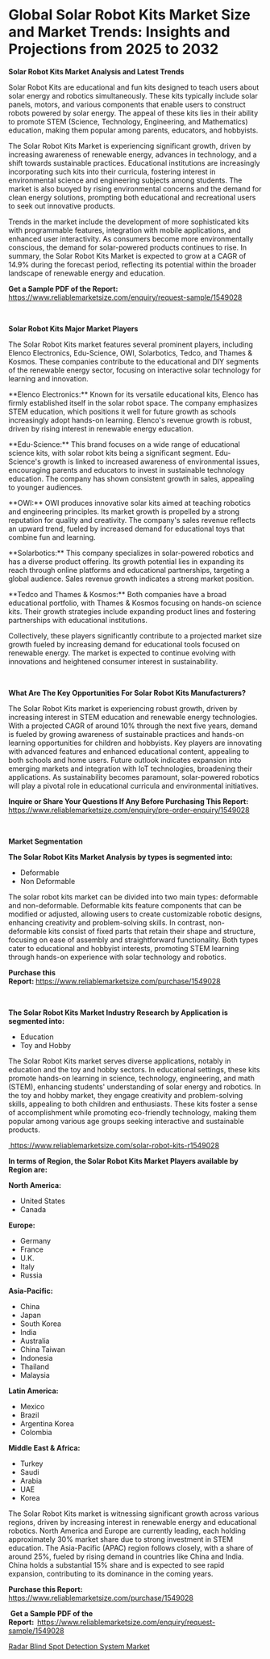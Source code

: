<p><h1>Global Solar Robot Kits Market Size and Market Trends: Insights and Projections from 2025 to 2032</h1></p><p><strong>Solar Robot Kits Market Analysis and Latest Trends</strong></p>
<p><p>Solar Robot Kits are educational and fun kits designed to teach users about solar energy and robotics simultaneously. These kits typically include solar panels, motors, and various components that enable users to construct robots powered by solar energy. The appeal of these kits lies in their ability to promote STEM (Science, Technology, Engineering, and Mathematics) education, making them popular among parents, educators, and hobbyists.</p><p>The Solar Robot Kits Market is experiencing significant growth, driven by increasing awareness of renewable energy, advances in technology, and a shift towards sustainable practices. Educational institutions are increasingly incorporating such kits into their curricula, fostering interest in environmental science and engineering subjects among students. The market is also buoyed by rising environmental concerns and the demand for clean energy solutions, prompting both educational and recreational users to seek out innovative products.</p><p>Trends in the market include the development of more sophisticated kits with programmable features, integration with mobile applications, and enhanced user interactivity. As consumers become more environmentally conscious, the demand for solar-powered products continues to rise. In summary, the Solar Robot Kits Market is expected to grow at a CAGR of 14.9% during the forecast period, reflecting its potential within the broader landscape of renewable energy and education.</p></p>
<p><strong>Get a Sample PDF of the Report:&nbsp;</strong> <a href="https://www.reliablemarketsize.com/enquiry/request-sample/1549028?utm_campaign=2948&utm_medium=2&utm_source=Github&utm_content=ia&utm_term=10042025&utm_id=solar-robot-kits">https://www.reliablemarketsize.com/enquiry/request-sample/1549028</a></p>
<p>&nbsp;</p>
<p><strong>Solar Robot Kits Major Market Players</strong></p>
<p><p>The Solar Robot Kits market features several prominent players, including Elenco Electronics, Edu-Science, OWI, Solarbotics, Tedco, and Thames & Kosmos. These companies contribute to the educational and DIY segments of the renewable energy sector, focusing on interactive solar technology for learning and innovation.</p><p>**Elenco Electronics:** Known for its versatile educational kits, Elenco has firmly established itself in the solar robot space. The company emphasizes STEM education, which positions it well for future growth as schools increasingly adopt hands-on learning. Elenco's revenue growth is robust, driven by rising interest in renewable energy education.</p><p>**Edu-Science:** This brand focuses on a wide range of educational science kits, with solar robot kits being a significant segment. Edu-Science's growth is linked to increased awareness of environmental issues, encouraging parents and educators to invest in sustainable technology education. The company has shown consistent growth in sales, appealing to younger audiences.</p><p>**OWI:** OWI produces innovative solar kits aimed at teaching robotics and engineering principles. Its market growth is propelled by a strong reputation for quality and creativity. The company's sales revenue reflects an upward trend, fueled by increased demand for educational toys that combine fun and learning.</p><p>**Solarbotics:** This company specializes in solar-powered robotics and has a diverse product offering. Its growth potential lies in expanding its reach through online platforms and educational partnerships, targeting a global audience. Sales revenue growth indicates a strong market position.</p><p>**Tedco and Thames & Kosmos:** Both companies have a broad educational portfolio, with Thames & Kosmos focusing on hands-on science kits. Their growth strategies include expanding product lines and fostering partnerships with educational institutions.</p><p>Collectively, these players significantly contribute to a projected market size growth fueled by increasing demand for educational tools focused on renewable energy. The market is expected to continue evolving with innovations and heightened consumer interest in sustainability.</p></p>
<p>&nbsp;</p>
<p><strong>What Are The Key Opportunities For Solar Robot Kits Manufacturers?</strong></p>
<p><p>The Solar Robot Kits market is experiencing robust growth, driven by increasing interest in STEM education and renewable energy technologies. With a projected CAGR of around 10% through the next five years, demand is fueled by growing awareness of sustainable practices and hands-on learning opportunities for children and hobbyists. Key players are innovating with advanced features and enhanced educational content, appealing to both schools and home users. Future outlook indicates expansion into emerging markets and integration with IoT technologies, broadening their applications. As sustainability becomes paramount, solar-powered robotics will play a pivotal role in educational curricula and environmental initiatives.</p></p>
<p><strong>Inquire or Share Your Questions If Any Before Purchasing This Report:</strong> <a href="https://www.reliablemarketsize.com/enquiry/pre-order-enquiry/1549028?utm_campaign=2948&utm_medium=2&utm_source=Github&utm_content=ia&utm_term=10042025&utm_id=solar-robot-kits">https://www.reliablemarketsize.com/enquiry/pre-order-enquiry/1549028</a></p>
<p>&nbsp;</p>
<p><strong>Market Segmentation</strong></p>
<p><strong>The Solar Robot Kits Market Analysis by types is segmented into:</strong></p>
<p><ul><li>Deformable</li><li>Non Deformable</li></ul></p>
<p><p>The solar robot kits market can be divided into two main types: deformable and non-deformable. Deformable kits feature components that can be modified or adjusted, allowing users to create customizable robotic designs, enhancing creativity and problem-solving skills. In contrast, non-deformable kits consist of fixed parts that retain their shape and structure, focusing on ease of assembly and straightforward functionality. Both types cater to educational and hobbyist interests, promoting STEM learning through hands-on experience with solar technology and robotics.</p></p>
<p><strong>Purchase this Report:&nbsp;</strong><a href="https://www.reliablemarketsize.com/purchase/1549028?utm_campaign=2948&utm_medium=2&utm_source=Github&utm_content=ia&utm_term=10042025&utm_id=solar-robot-kits">https://www.reliablemarketsize.com/purchase/1549028</a></p>
<p>&nbsp;</p>
<p><strong>The Solar Robot Kits Market Industry Research by Application is segmented into:</strong></p>
<p><ul><li>Education</li><li>Toy and Hobby</li></ul></p>
<p><p>The Solar Robot Kits market serves diverse applications, notably in education and the toy and hobby sectors. In educational settings, these kits promote hands-on learning in science, technology, engineering, and math (STEM), enhancing students' understanding of solar energy and robotics. In the toy and hobby market, they engage creativity and problem-solving skills, appealing to both children and enthusiasts. These kits foster a sense of accomplishment while promoting eco-friendly technology, making them popular among various age groups seeking interactive and sustainable products.</p></p>
<p><a href="https://www.reliablemarketsize.com/solar-robot-kits-r1549028?utm_campaign=2948&utm_medium=2&utm_source=Github&utm_content=ia&utm_term=10042025&utm_id=solar-robot-kits">&nbsp;https://www.reliablemarketsize.com/solar-robot-kits-r1549028</a></p>
<p><strong>In terms of Region, the Solar Robot Kits Market Players available by Region are:</strong></p>
<p>
    <p> <strong> North America: </strong>
        <ul>
            <li>United States</li>
            <li>Canada</li>
        </ul>
        </p> 
    <p> <strong> Europe: </strong>
        <ul>
            <li>Germany</li>
            <li>France</li>
            <li>U.K.</li>
            <li>Italy</li>
            <li>Russia</li>
        </ul>
        </p> 
    <p> <strong> Asia-Pacific: </strong>
        <ul>
            <li>China</li>
            <li>Japan</li>
            <li>South Korea</li>
            <li>India</li>
            <li>Australia</li>
            <li>China Taiwan</li>
            <li>Indonesia</li>
            <li>Thailand</li>
            <li>Malaysia</li>
        </ul>
        </p> 
    <p> <strong> Latin America: </strong>
        <ul>
            <li>Mexico</li>
            <li>Brazil</li>
            <li>Argentina Korea</li>
            <li>Colombia</li>
        </ul>
        </p> 
    <p> <strong> Middle East & Africa: </strong>
        <ul>
            <li>Turkey</li>
            <li>Saudi</li>
            <li>Arabia</li>
            <li>UAE</li>
            <li>Korea</li>
        </ul>
    </p>
    </p>
<p><p>The Solar Robot Kits market is witnessing significant growth across various regions, driven by increasing interest in renewable energy and educational robotics. North America and Europe are currently leading, each holding approximately 30% market share due to strong investment in STEM education. The Asia-Pacific (APAC) region follows closely, with a share of around 25%, fueled by rising demand in countries like China and India. China holds a substantial 15% share and is expected to see rapid expansion, contributing to its dominance in the coming years.</p></p>
<p><strong>Purchase this Report: </strong><a href="https://www.reliablemarketsize.com/purchase/1549028?utm_campaign=2948&utm_medium=2&utm_source=Github&utm_content=ia&utm_term=10042025&utm_id=solar-robot-kits">https://www.reliablemarketsize.com/purchase/1549028</a></p>
<p>&nbsp;<strong>Get a Sample PDF of the Report:&nbsp;&nbsp;</strong><a href="https://www.reliablemarketsize.com/enquiry/request-sample/1549028?utm_campaign=2948&utm_medium=2&utm_source=Github&utm_content=ia&utm_term=10042025&utm_id=solar-robot-kits">https://www.reliablemarketsize.com/enquiry/request-sample/1549028</a></p>
<p><strong></strong></p>
<p><p><a href="https://github.com/kaidaloeckf7/Market-Research-Report-List-1/blob/main/radar-blind-spot-detection-system-market.md?utm_campaign=2948&utm_medium=2&utm_source=Github&utm_content=ia&utm_term=10042025&utm_id=solar-robot-kits">Radar Blind Spot Detection System Market</a></p></p>